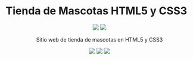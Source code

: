 # Tienda de Mascotas HTML5 y CSS3
<div align="center">
  <img src="https://img.shields.io/badge/HTML5-E34F26.svg?style=for-the-badge&logo=HTML5&logoColor=white">
  <img src="https://img.shields.io/badge/CSS3-1572B6.svg?style=for-the-badge&logo=CSS3&logoColor=white">
  <p>Sitio web de tienda de mascotas en HTML5 y CSS3</p>
  <img src="https://github.com/ferjovel06/Tienda-de-Mascotas-HTML5-y-CSS3/assets/98281066/eb3575a3-13a9-44ea-9450-8ad9975359da">
  <img src="https://github.com/ferjovel06/Tienda-de-Mascotas-HTML5-y-CSS3/assets/98281066/99aed119-6a42-44e1-bcbd-052b8e3b5372">
  <img src="https://github.com/ferjovel06/Tienda-de-Mascotas-HTML5-y-CSS3/assets/98281066/cefc2ffb-84ad-4f79-a707-82ed7c9f8b4d">
</div>
